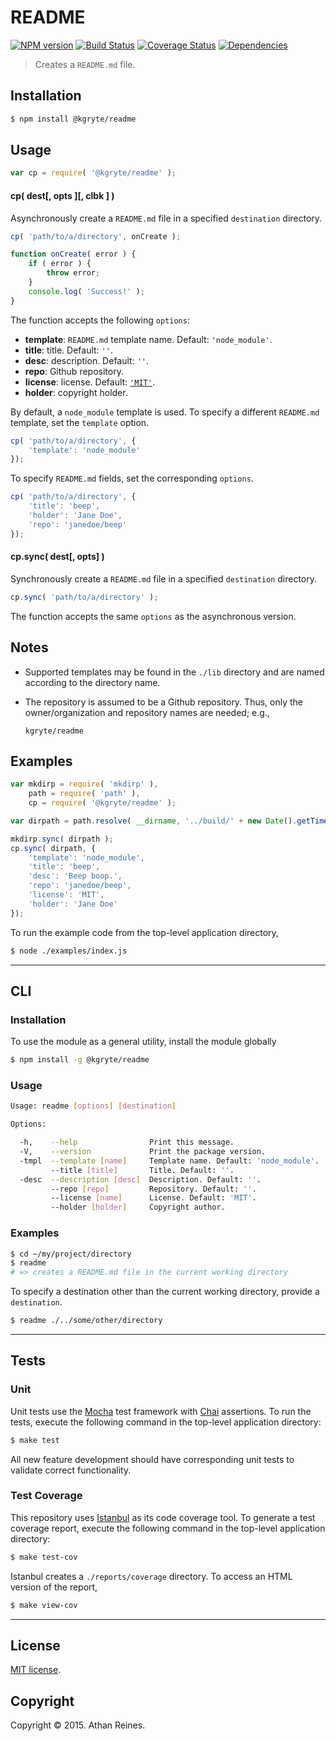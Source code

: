 README
===
[![NPM version][npm-image]][npm-url] [![Build Status][build-image]][build-url] [![Coverage Status][coverage-image]][coverage-url] [![Dependencies][dependencies-image]][dependencies-url]

> Creates a `README.md` file.


## Installation

``` bash
$ npm install @kgryte/readme
```


## Usage

``` javascript
var cp = require( '@kgryte/readme' );
```

#### cp( dest[, opts ][, clbk ] )

Asynchronously create a `README.md` file in a specified `destination` directory.

``` javascript
cp( 'path/to/a/directory', onCreate );

function onCreate( error ) {
	if ( error ) {
		throw error;
	}
	console.log( 'Success!' );
}
```

The function accepts the following `options`:
*	__template__: `README.md` template name. Default: `'node_module'`.
*	__title__: title. Default: `''`.
*	__desc__: description. Default: `''`.
*	__repo__: Github repository.
*	__license__: license. Default: [`'MIT'`](http://opensource.org/licenses/MIT).
*	__holder__: copyright holder.

By default, a `node_module` template is used. To specify a different `README.md` template, set the `template` option.

``` javascript
cp( 'path/to/a/directory', {
	'template': 'node_module'
});
```

To specify `README.md` fields, set the corresponding `options`.

``` javascript
cp( 'path/to/a/directory', {
	'title': 'beep',
	'holder': 'Jane Doe',
	'repo': 'janedoe/beep'
});
```



#### cp.sync( dest[, opts] )

Synchronously create a `README.md` file in a specified `destination` directory.

``` javascript
cp.sync( 'path/to/a/directory' );
```

The function accepts the same `options` as the asynchronous version.


## Notes

* 	Supported templates may be found in the `./lib` directory and are named according to the directory name.
*	The repository is assumed to be a Github repository. Thus, only the owner/organization and repository names are needed; e.g.,

	```
	kgryte/readme
	```


## Examples

``` javascript
var mkdirp = require( 'mkdirp' ),
	path = require( 'path' ),
	cp = require( '@kgryte/readme' );

var dirpath = path.resolve( __dirname, '../build/' + new Date().getTime() );

mkdirp.sync( dirpath );
cp.sync( dirpath, {
	'template': 'node_module',
	'title': 'beep',
	'desc': 'Beep boop.',
	'repo': 'janedoe/beep',
	'license': 'MIT',
	'holder': 'Jane Doe'
});
```

To run the example code from the top-level application directory,

``` bash
$ node ./examples/index.js
```

---
## CLI


### Installation

To use the module as a general utility, install the module globally

``` bash
$ npm install -g @kgryte/readme
```


### Usage

``` bash
Usage: readme [options] [destination]

Options:

  -h,    --help                Print this message.
  -V,    --version             Print the package version.
  -tmpl  --template [name]     Template name. Default: 'node_module'.
         --title [title]       Title. Default: ''.
  -desc  --description [desc]  Description. Default: ''.
         --repo [repo]         Repository. Default: ''.
         --license [name]      License. Default: 'MIT'.
         --holder [holder]     Copyright author.
```


### Examples

``` bash
$ cd ~/my/project/directory
$ readme
# => creates a README.md file in the current working directory
```

To specify a destination other than the current working directory, provide a `destination`.

``` bash
$ readme ./../some/other/directory
```



---
## Tests

### Unit

Unit tests use the [Mocha](http://mochajs.org/) test framework with [Chai](http://chaijs.com) assertions. To run the tests, execute the following command in the top-level application directory:

``` bash
$ make test
```

All new feature development should have corresponding unit tests to validate correct functionality.


### Test Coverage

This repository uses [Istanbul](https://github.com/gotwarlost/istanbul) as its code coverage tool. To generate a test coverage report, execute the following command in the top-level application directory:

``` bash
$ make test-cov
```

Istanbul creates a `./reports/coverage` directory. To access an HTML version of the report,

``` bash
$ make view-cov
```


---
## License

[MIT license](http://opensource.org/licenses/MIT).


## Copyright

Copyright &copy; 2015. Athan Reines.


[npm-image]: http://img.shields.io/npm/v/@kgryte/readme.svg
[npm-url]: https://npmjs.org/package/@kgryte/readme

[build-image]: http://img.shields.io/travis/kgryte/readme/master.svg
[build-url]: https://travis-ci.org/kgryte/readme

[coverage-image]: https://img.shields.io/codecov/c/github/kgryte/readme/master.svg
[coverage-url]: https://codecov.io/github/kgryte/readme?branch=master

[dependencies-image]: http://img.shields.io/david/kgryte/readme.svg
[dependencies-url]: https://david-dm.org/kgryte/readme

[dev-dependencies-image]: http://img.shields.io/david/dev/kgryte/readme.svg
[dev-dependencies-url]: https://david-dm.org/dev/kgryte/readme

[github-issues-image]: http://img.shields.io/github/issues/kgryte/readme.svg
[github-issues-url]: https://github.com/kgryte/readme/issues
